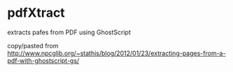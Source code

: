 pdfXtract
=========

extracts pafes from  PDF using GhostScript

copy/pasted from http://www.npcglib.org/~stathis/blog/2012/01/23/extracting-pages-from-a-pdf-with-ghostscript-gs/
